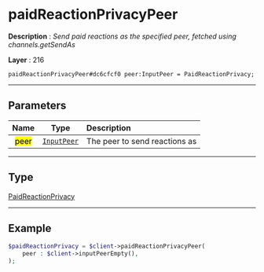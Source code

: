 # paidReactionPrivacyPeer

**Description** : *Send paid reactions as the specified peer, fetched using channels\.getSendAs*

**Layer** : 216

```tl
paidReactionPrivacyPeer#dc6cfcf0 peer:InputPeer = PaidReactionPrivacy;
```

---

## Parameters

| Name | Type | Description |
| :---: | :---: | :--- |
| <mark>peer</mark> | [`InputPeer`](type/InputPeer) | The peer to send reactions as |

---

## Type

[PaidReactionPrivacy](type/PaidReactionPrivacy)

---

## Example

```php
$paidReactionPrivacy = $client->paidReactionPrivacyPeer(
	peer : $client->inputPeerEmpty(),
);
```